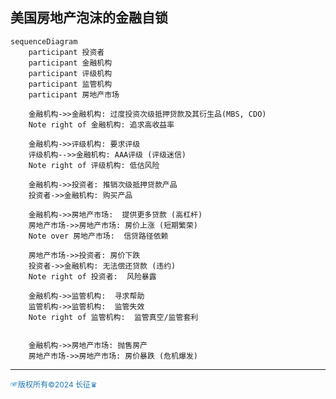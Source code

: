 美国房地产泡沫的金融自锁
---
```mermaid
sequenceDiagram
    participant 投资者
    participant 金融机构
    participant 评级机构
    participant 监管机构
    participant 房地产市场

    金融机构->>金融机构: 过度投资次级抵押贷款及其衍生品(MBS, CDO)
    Note right of 金融机构: 追求高收益率

    金融机构->>评级机构: 要求评级
    评级机构-->>金融机构: AAA评级 (评级迷信)
    Note right of 评级机构: 低估风险

    金融机构->>投资者: 推销次级抵押贷款产品
    投资者->>金融机构: 购买产品

    金融机构->>房地产市场:  提供更多贷款 (高杠杆)
    房地产市场->>房地产市场: 房价上涨 (短期繁荣)
    Note over 房地产市场:  信贷路径依赖

    房地产市场->>投资者: 房价下跌
    投资者->>金融机构: 无法偿还贷款 (违约)
    Note right of 投资者:  风险暴露

    金融机构->>监管机构:  寻求帮助
    监管机构->>监管机构:  监管失效
    Note right of 监管机构:  监管真空/监管套利


    金融机构->>房地产市场: 抛售房产
    房地产市场->>房地产市场: 房价暴跌 (危机爆发)
```
---
<span style="color:#1f77b4; font-weight:; font-size:12px;">☞版权所有©2024 长征♛</span>
